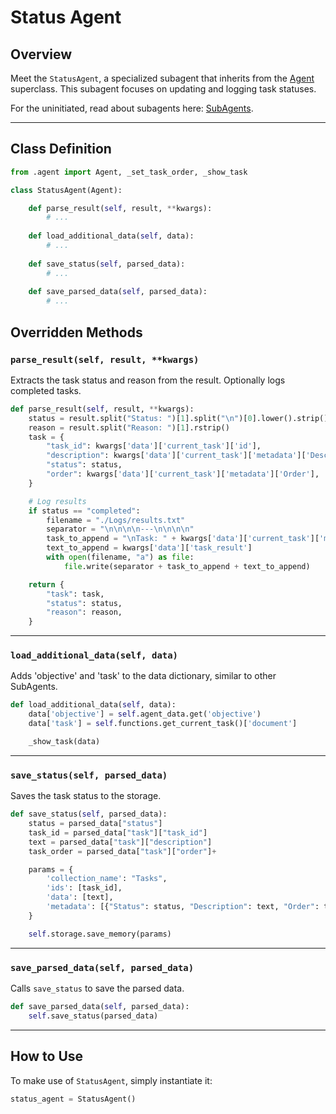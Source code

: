 # Status Agent

## Overview

Meet the `StatusAgent`, a specialized subagent that inherits from the [Agent](./Agent.md) superclass. This subagent focuses on updating and logging task statuses.

For the uninitiated, read about subagents here: [SubAgents](./SubAgents.md).

---

## Class Definition

```python
from .agent import Agent, _set_task_order, _show_task

class StatusAgent(Agent):

    def parse_result(self, result, **kwargs):
        # ...
        
    def load_additional_data(self, data):
        # ...
        
    def save_status(self, parsed_data):
        # ...
        
    def save_parsed_data(self, parsed_data):
        # ...
```

## Overridden Methods

### `parse_result(self, result, **kwargs)`

Extracts the task status and reason from the result. Optionally logs completed tasks.

```python
def parse_result(self, result, **kwargs):
    status = result.split("Status: ")[1].split("\n")[0].lower().strip()
    reason = result.split("Reason: ")[1].rstrip()
    task = {
        "task_id": kwargs['data']['current_task']['id'],
        "description": kwargs['data']['current_task']['metadata']['Description'],
        "status": status,
        "order": kwargs['data']['current_task']['metadata']['Order'],
    }

    # Log results
    if status == "completed":
        filename = "./Logs/results.txt"
        separator = "\n\n\n\n---\n\n\n\n"
        task_to_append = "\nTask: " + kwargs['data']['current_task']['metadata']['Description'] + "\n\n"
        text_to_append = kwargs['data']['task_result']
        with open(filename, "a") as file:
            file.write(separator + task_to_append + text_to_append)

    return {
        "task": task,
        "status": status,
        "reason": reason,
    }
```

---

### `load_additional_data(self, data)`


Adds 'objective' and 'task' to the data dictionary, similar to other SubAgents.

```python
def load_additional_data(self, data):
    data['objective'] = self.agent_data.get('objective')
    data['task'] = self.functions.get_current_task()['document']

    _show_task(data)
```

---

### `save_status(self, parsed_data)`

Saves the task status to the storage.

```python
def save_status(self, parsed_data):
    status = parsed_data["status"]
    task_id = parsed_data["task"]["task_id"]
    text = parsed_data["task"]["description"]
    task_order = parsed_data["task"]["order"]+

    params = {
        'collection_name': "Tasks",
        'ids': [task_id],
        'data': [text],
        'metadata': [{"Status": status, "Description": text, "Order": task_order}]
    }

    self.storage.save_memory(params)
```

---

### `save_parsed_data(self, parsed_data)`

Calls `save_status` to save the parsed data.

```python
def save_parsed_data(self, parsed_data):
    self.save_status(parsed_data)
```

---

## How to Use

To make use of `StatusAgent`, simply instantiate it:

```python
status_agent = StatusAgent()
```